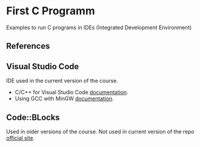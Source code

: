 # First C Programm

Examples to run C programs in IDEs (Integrated Development Environment)

## References

## Visual Studio Code

IDE used in the current version of the course.

* C/C++ for Visual Studio Code [documentation](https://code.visualstudio.com/docs/languages/cpp).
* Using GCC with MinGW [documentation](https://code.visualstudio.com/docs/cpp/config-mingw#_prerequisites).

## Code::BLocks

Used in older versions of the course. Not used in current version of the repo [official site](https://www.codeblocks.org/).
